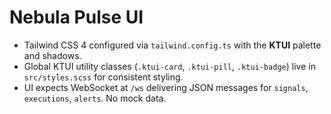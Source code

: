 # Nebula Pulse UI

- Tailwind CSS 4 configured via `tailwind.config.ts` with the **KTUI** palette and shadows.
- Global KTUI utility classes (`.ktui-card`, `.ktui-pill`, `.ktui-badge`) live in `src/styles.scss` for consistent styling.
- UI expects WebSocket at `/ws` delivering JSON messages for `signals`, `executions`, `alerts`. No mock data.
